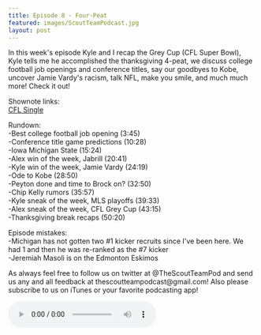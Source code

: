 ```yaml
---
title: Episode 8 - Four-Peat
featured: images/ScoutTeamPodcast.jpg
layout: post
---
```


<p>In this week's episode Kyle and I recap the Grey Cup (CFL Super Bowl), Kyle tells me he accomplished the thanksgiving 4-peat, we discuss college football job openings and conference titles, say our goodbyes to Kobe, uncover Jamie Vardy's racism, talk NFL, make you smile, and much much more! Check it out!</p>
<p>Shownote links:
<br><a target="_blank" href="https://www.youtube.com/watch?v=d5BFaykcxGg">CFL Single</a></p>
<p>Rundown:
<br>-Best college football job opening (3:45)
<br>-Conference title game predictions (10:28)
<br>-Iowa Michigan State (15:24)
<br>-Alex win of the week, Jabrill (20:41)
<br>-Kyle win of the week, Jamie Vardy (24:19)
<br>-Ode to Kobe (28:50)
<br>-Peyton done and time to Brock on? (32:50)
<br>-Chip Kelly rumors (35:57)
<br>-Kyle sneak of the week, MLS playoffs (39:33)
<br>-Alex sneak of the week, CFL Grey Cup (43:15)
<br>-Thanksgiving break recaps (50:20)</p>
<p>Episode mistakes: 
<br>-Michigan has not gotten two #1 kicker recruits since I've been here. We had 1 and then he was re-ranked as the #7 kicker
<br>-Jeremiah Masoli is on the Edmonton Eskimos</p>
<p>As always feel free to follow us on twitter at @TheScoutTeamPod and send us any and all feedback at thescoutteampodcast@gmail.com! Also please subscribe to us on iTunes or your favorite podcasting app!</p>
<audio controls>
  <source src="/assets/audios/episode8.m4a" type="audio/mpeg">
Your browser does not support the audio element.
</audio>
<br>